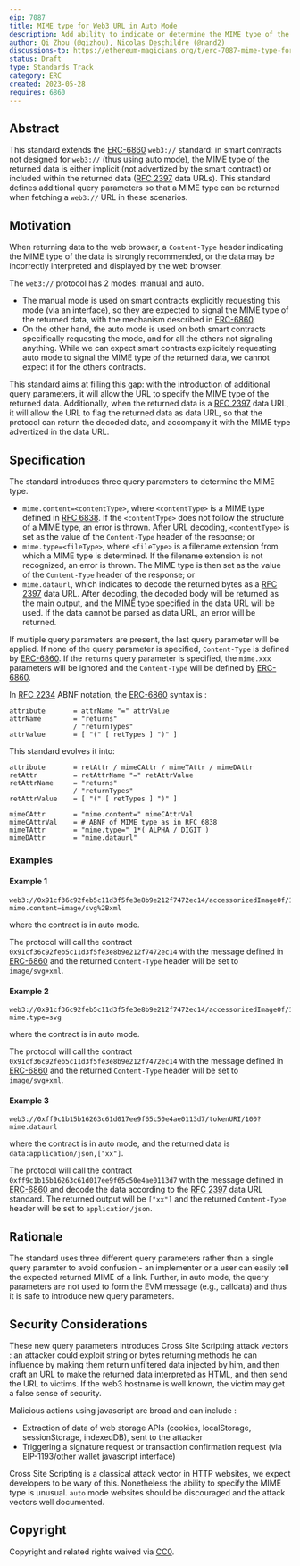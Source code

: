 ```yaml
---
eip: 7087
title: MIME type for Web3 URL in Auto Mode
description: Add ability to indicate or determine the MIME type of the data returned by a Web3 URL in auto mode
author: Qi Zhou (@qizhou), Nicolas Deschildre (@nand2)
discussions-to: https://ethereum-magicians.org/t/erc-7087-mime-type-for-web3-url-in-auto-mode/14471
status: Draft
type: Standards Track
category: ERC
created: 2023-05-28
requires: 6860
---
```


## Abstract

This standard extends the [ERC-6860](./eip-6860.md) `web3://` standard: in smart contracts not designed for `web3://` (thus using auto mode), the MIME type of the returned data is either implicit (not advertized by the smart contract) or included within the returned data ([RFC 2397](https://www.rfc-editor.org/rfc/rfc2397) data URLs). This standard defines additional query parameters so that a MIME type can be returned when fetching a `web3://` URL in these scenarios.


## Motivation

When returning data to the web browser, a `Content-Type` header indicating the MIME type of the data is strongly recommended, or the data may be incorrectly interpreted and displayed by the web browser.

The `web3://` protocol has 2 modes: manual and auto. 

- The manual mode is used on smart contracts explicitly requesting this mode (via an interface), so they are expected to signal the MIME type of the returned data, with the mechanism described in [ERC-6860](./eip-6860.md). 
- On the other hand, the auto mode is used on both smart contracts specifically requesting the mode, and for all the others not signaling anything. While we can expect smart contracts explicitely requesting auto mode to signal the MIME type of the returned data, we cannot expect it for the others contracts.

This standard aims at filling this gap: with the introduction of additional query parameters, it will allow the URL to specify the MIME type of the returned data. Additionally, when the returned data is a [RFC 2397](https://www.rfc-editor.org/rfc/rfc2397) data URL, it will allow the URL to flag the returned data as data URL, so that the protocol can return the decoded data, and accompany it with the MIME type advertized in the data URL.

## Specification

The standard introduces three query parameters to determine the MIME type.

- `mime.content=<contentType>`, where `<contentType>` is a MIME type defined in [RFC 6838](https://www.rfc-editor.org/rfc/rfc6838). If the `<contentType>` does not follow the structure of a MIME type, an error is thrown. After URL decoding, `<contentType>` is set as the value of the `Content-Type` header of the response; or
- `mime.type=<fileType>`, where `<fileType>` is a filename extension from which a MIME type is determined. If the filename extension is not recognized, an error is thrown. The MIME type is then set as the value of the `Content-Type` header of the response; or
- `mime.dataurl`, which indicates to decode the returned bytes as a [RFC 2397](https://www.rfc-editor.org/rfc/rfc2397) data URL. After decoding, the decoded body will be returned as the main output, and the MIME type specified in the data URL will be used. If the data cannot be parsed as data URL, an error will be returned.
  
If multiple query parameters are present, the last query parameter will be applied.  If none of the query parameter is specified, `Content-Type` is defined by [ERC-6860](./eip-6860.md).  If the `returns` query parameter is specified, the `mime.xxx` parameters will be ignored and the `Content-Type` will be defined by [ERC-6860](./eip-6860.md).

In [RFC 2234](https://www.rfc-editor.org/rfc/rfc2234) ABNF notation, the [ERC-6860](./eip-6860.md) syntax is :

```
attribute       = attrName "=" attrValue
attrName        = "returns"
                / "returnTypes"
attrValue       = [ "(" [ retTypes ] ")" ]
```

This standard evolves it into: 

```
attribute       = retAttr / mimeCAttr / mimeTAttr / mimeDAttr
retAttr         = retAttrName "=" retAttrValue
retAttrName     = "returns"
                / "returnTypes"
retAttrValue    = [ "(" [ retTypes ] ")" ]

mimeCAttr       = "mime.content=" mimeCAttrVal
mimeCAttrVal    = # ABNF of MIME type as in RFC 6838 
mimeTAttr       = "mime.type=" 1*( ALPHA / DIGIT )
mimeDAttr       = "mime.dataurl"
```

### Examples

#### Example 1

```
web3://0x91cf36c92feb5c11d3f5fe3e8b9e212f7472ec14/accessorizedImageOf/1289?mime.content=image/svg%2Bxml
```

where the contract is in auto mode.

The protocol will call the contract `0x91cf36c92feb5c11d3f5fe3e8b9e212f7472ec14` with the message defined in [ERC-6860](./eip-6860.md) and the returned `Content-Type` header will be set to `image/svg+xml`.

#### Example 2

```
web3://0x91cf36c92feb5c11d3f5fe3e8b9e212f7472ec14/accessorizedImageOf/1289?mime.type=svg
```

where the contract is in auto mode.

The protocol will call the contract `0x91cf36c92feb5c11d3f5fe3e8b9e212f7472ec14` with the message defined in [ERC-6860](./eip-6860.md) and the returned `Content-Type` header will be set to `image/svg+xml`.

#### Example 3

```
web3://0xff9c1b15b16263c61d017ee9f65c50e4ae0113d7/tokenURI/100?mime.dataurl
```

where the contract is in auto mode, and the returned data is `data:application/json,["xx"]`.

The protocol will call the contract `0xff9c1b15b16263c61d017ee9f65c50e4ae0113d7` with the message defined in [ERC-6860](./eip-6860.md) and decode the data according to the [RFC 2397](https://www.rfc-editor.org/rfc/rfc2397) data URL standard. The returned output will be ``["xx"]`` and the returned `Content-Type` header will be set to `application/json`.


## Rationale

The standard uses three different query parameters rather than a single query paramter to avoid confusion - an implementer or a user can easily tell the expected returned MIME of a link.  Further, in auto mode, the query parameters are not used to form the EVM message (e.g., calldata) and thus it is safe to introduce new query parameters.

## Security Considerations

These new query parameters introduces Cross Site Scripting attack vectors : an attacker could exploit string or bytes returning methods he can influence by making them return unfiltered data injected by him, and then craft an URL to make the returned data interpreted as HTML, and then send the URL to victims. If the web3 hostname is well known, the victim may get a false sense of security.

Malicious actions using javascript are broad and can include : 

- Extraction of data of web storage APIs (cookies, localStorage, sessionStorage, indexedDB), sent to the attacker
- Triggering a signature request or transaction confirmation request (via EIP-1193/other wallet javascript interface)

Cross Site Scripting is a classical attack vector in HTTP websites, we expect developers to be wary of this. Nonetheless the ability to specify the MIME type is unusual. `auto` mode websites should be discouraged and the attack vectors well documented.

## Copyright

Copyright and related rights waived via [CC0](../LICENSE.md).
